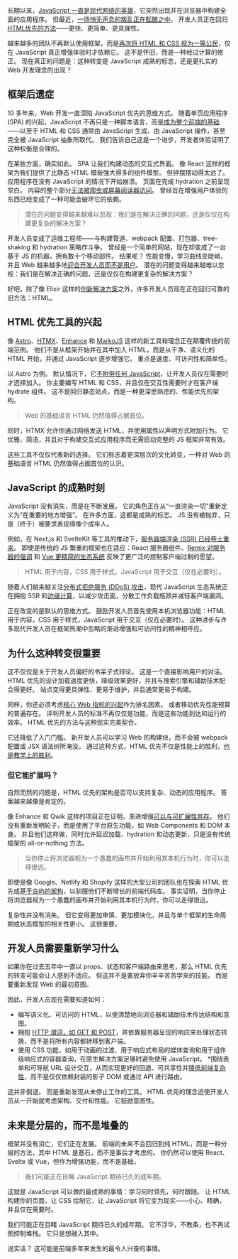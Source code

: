 长期以来，[JavaScript 一直是现代网络的英雄](https://thenewstack.io/javascript-framework-reality-check-whats-actually-working/)，它突然出现并在浏览器中构建全面的应用程序。 但最近，[一场悄无声息的叛乱正在酝酿之中](https://thenewstack.io/why-react-is-no-longer-the-undisputed-champion-of-javascript/)。 开发人员正在回归[HTML优先的方法](https://thenewstack.io/how-astro-and-its-server-islands-compare-to-react-frameworks/)——更快、更简单、更具弹性。

越来越多的团队不再默认使用框架，而是[再次将 HTML 和 CSS 视为一等公民](https://news.ycombinator.com/item?id=34618628)，仅在 JavaScript 真正增强体验时才依赖它。 这不是怀旧，而是一种经过计算的修正。 现在真正的问题是：这种转变是 JavaScript 成熟的标志，还是更扎实的 Web 开发理念的出现？

## 框架后遗症

10 多年来，Web 开发一直深陷 JavaScript 优先的思维方式。 随着单页应用程序 (SPA) 的兴起，JavaScript 不再只是一种脚本语言，而是[成为整个前端的基础](https://thenewstack.io/30-years-of-javascript-10-milestones-that-changed-the-web/)——以至于 HTML 和 CSS 通常由 JavaScript 生成、由 JavaScript 操作，甚至完全被 JavaScript 抽象所取代。 我们告诉自己这是一个进步，开发者体验证明了这种权衡是合理的。

在某些方面，确实如此。 SPA 让我们构建动态的交互式界面。 像 React 这样的框架为我们提供了比静态 HTML 模板强大得多的组件模型。 但钟摆摆动得太远了。 应用程序在没有 JavaScript 的情况下开始崩溃。 页面在完成 hydration 之前呈现空白。 内容的整个部分[无法被爬虫或屏幕阅读器访问](https://developers.google.com/search/docs/crawling-indexing/javascript/fix-search-javascript)。 曾经旨在增强用户体验的东西已经变成了一种可能会破坏它的依赖。

> 潜在的问题变得越来越难以忽视：我们是在解决正确的问题，还是仅仅在构建更复杂的解决方案？

开发人员变成了运维工程师——与构建管道、webpack 配置、打包器、tree-shaking 和 hydration 策略作斗争。 曾经是一个简单的网站，现在却变成了一台基于 JS 的机器，拥有数十个移动部件。 结果呢？ 性能变慢，学习曲线变陡峭，并且 Web 越来越多地[迎合开发人员而不是用户](https://thenewstack.io/from-react-to-html-first-microsoft-edge-debuts-webui-2-0/)。 潜在的问题变得越来越难以忽视：我们是在解决正确的问题，还是仅仅在构建更复杂的解决方案？

好吧，除了像 Elixir 这样的[创新解决方案](https://thenewstack.io/elixir-an-alternative-to-javascript-based-web-development/)之外，许多开发人员现在正在回归可靠的旧方法：HTML。

## HTML 优先工具的兴起

像 [Astro](https://thenewstack.io/astros-journey-from-static-site-generator-to-next-js-rival/)、[HTMX](https://thenewstack.io/htmx-html-approach-to-interactivity-in-a-javascript-world/)、[Enhance](https://enhance.dev/) 和 [MarkoJS](https://github.com/marko-js/marko) 这样的新工具和理念正在颠覆传统的前端范例。 他们不是从框架开始并在其中加入 HTML，而是从干净、语义化的 HTML 开始，并通过 JavaScript 逐步增强它。 重点是速度、可访问性和简单性。

以 Astro 为例。 默认情况下，它[不附带任何 JavaScript](https://thenewstack.io/how-to-build-and-deploy-a-basic-site-using-astro-and-netlify/)，让开发人员仅在需要时才选择加入。 你主要编写 HTML 和 CSS，并且仅在交互性需要时才在客户端 hydrate 组件。 这不是回归静态站点，而是一种更深思熟虑的、性能优先的架构。

> Web 的基础语言 HTML 仍然值得占据首位。

同时，HTMX 允许你通过网络发送 HTML，并使用属性以声明方式附加行为。 它优雅、简洁，并且对于构建交互式应用程序而无需启动完整的 JS 框架非常有效。

这些工具不仅仅代表新的选择。 它们标志着更深层次的文化转变，一种对 Web 的基础语言 HTML 仍然值得占据首位的认识。

## JavaScript 的成熟时刻

JavaScript 没有消失，而是在不断发展。 它的角色正在从“一直渲染一切”重新定义为“在重要的地方增强”。 在许多方面，这都是成熟的标志。 JS 没有被抛弃，只是（终于）被要求表现得像个成年人。

例如，在 Next.js 和 SvelteKit 等工具的推动下，[服务器端渲染 (SSR) 已经卷土重来](https://thenewstack.io/spas-and-react-you-dont-always-need-server-side-rendering/)。 即使是传统的 JS 繁重的框架也在适应：React 服务器组件、[Remix 对服务器的强调](https://thenewstack.io/remix-3-and-the-end-of-react-centric-architectures/) 和 [Vue 更精简的生态系统](https://thenewstack.io/want-out-of-react-complexity-try-vues-progressive-framework/) 反映了更广泛的控制客户端过剩的愿望。

> HTML 用于内容，CSS 用于样式，JavaScript 用于交互（仅在必要时）。

随着人们越来越关注[分布式拒绝服务 (DDoS) 攻击](https://www.imperva.com/learn/ddos/anti-ddos-protection/)，现代 JavaScript 生态系统正在拥抱 SSR 和[边缘计算](https://thenewstack.io/why-devs-must-rethink-their-role-in-modern-cdns-and-the-edge/)，以减少攻击面，分散工作负载瓶颈并减轻客户端漏洞。

正在改变的是默认的思维方式。 鼓励开发人员首先使用本机浏览器功能：HTML 用于内容，CSS 用于样式，JavaScript 用于交互（仅在必要时）。 这种进步与许多现代开发人员在框架热潮中忽略的渐进增强和可访问性的精神相呼应。

## 为什么这种转变很重要

这不仅仅是关于开发人员偏好的书呆子式辩论。 这是一个直接影响用户的对话。 HTML 优先的设计加载速度更快，降级效果更好，并且与搜索引擎和辅助技术配合得更好。 站点变得更具弹性、更易于维护，并且通常更易于构建。

同样，你还必须考虑[核心 Web 指标的兴起](https://developers.google.com/search/docs/appearance/core-web-vitals)作为排名因素。 或者移动优先性能预算的普遍存在。 评判开发人员的标准不再仅仅是功能，而是这些功能到达和运行的效率。 HTML 优先的方法与这种现实完美契合。

它还降低了入门门槛。 新开发人员可以学习 Web 的构建块，而不会被 webpack 配置或 JSX 语法树所淹没。 通过这种方式，HTML 优先不仅是性能上的胜利，[也是教学上的胜利](https://html-first.com/guidelines)。

### 但它能扩展吗？

自然而然的问题是，HTML 优先的架构是否可以支持复杂、动态的应用程序。 答案越来越像是肯定的。

像 Enhance 和 Qwik 这样的项目正在证明，渐进增强[可以与可扩展性共存](https://outshift.cisco.com/blog/qwik-vs-nextjs)。 他们没有重新发明轮子，而是使用了平台原生功能，如 Web Components 和 DOM 本身。 并且他们这样做，同时允许延迟加载、hydration 和动态更新，只是没有传统框架的 all-or-nothing 方法。

> 当你停止将浏览器视为一个愚蠢的画布并开始利用其本机行为时，你可以走得很远。

即使是像 Google、Netlify 和 Shopify 这样的大型公司的团队也在探索 HTML 优先或[基于岛屿的架构](https://thenewstack.io/how-astro-and-its-server-islands-compare-to-react-frameworks/)，以驯服他们不断增长的前端代码库。 事实证明，当你停止将浏览器视为一个愚蠢的画布并开始利用其本机行为时，你可以走得很远。

复杂性并没有消失。 但它变得更加审慎、更加模块化，并且与单个框架的生命周期或状态模型的相关性更小。 这很重要。

## 开发人员需要重新学习什么

如果你在过去五年中一直以 props、状态和客户端路由来思考，那么 HTML 优先的转变可能会让人感到不适应。 但这并不是要放弃你辛辛苦苦学来的技能。 而是要重新发现 Web 的最初意图。

因此，开发人员现在需要知道如何：

* 编写语义化、可访问的 HTML，以便清楚地向浏览器和辅助技术传达结构和意图。
* 拥抱 [HTTP 谓词，如 GET 和 POST](https://developer.mozilla.org/en-US/docs/Web/HTTP/Reference/Methods)，并依靠服务器呈现的响应来处理状态转换，而不是将所有内容都转移到客户端。
* 使用 CSS 功能，如用于动画的过渡、用于响应式布局的媒体查询和用于组件级响应式的容器查询，在原生解决方案足够时避免使用 JavaScript。
*围绕表单和可导航 URL 设计交互，从而实现更好的回退、可共享性并[降低前端复杂性](https://www.interaction-design.org/literature/article/design-patterns-for-fluid-navigation-how-to-use-inline-linking?srsltid=AfmBOor-uQNI44CcY-xlf4Cz_q9rOXccux7F0U-qDwGo08EGj2ui53HV)，而不是仅仅依赖封装的影子 DOM 或通过 API 进行路由。

这并非倒退。 而是重新发现从未停止工作的工具。 HTML 优先的理念迫使开发人员从一开始就考虑架构、交付和性能。 它鼓励意图性。

## 未来是分层的，而不是堆叠的

框架并没有消亡，它们正在发展。 前端的未来不会回归到纯 HTML，而是一种分层的方法，其中 HTML 是基石，而不是事后才考虑的。 你仍然可以使用 React、Svelte 或 Vue，但作为增强功能，而不是基础。

> 我们可能正在目睹 JavaScript 期待已久的成年期。

这就是 JavaScript 可以做的最成熟的事情：学习何时领先，何时跟随。 让 HTML 构建你的页面，让 CSS 绘制它，让 JavaScript 将它变为现实——小心、精确，并且仅在需要时。

我们可能正在目睹 JavaScript 期待已久的成年期。 它不浮华，不教条，也不再试图控制堆栈。 它只是想融入其中。

说实话？ 这可能是前端多年来发生的最令人兴奋的事情。